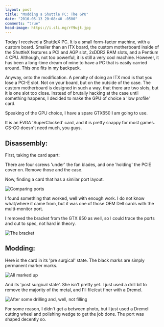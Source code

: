 ```yaml
---
layout: post
title: "Modding a Shuttle PC: The GPU"
date: "2016-05-13 20:08:40 -0500"
comments: "true"
head-image: https://i.sli.mg/rY9ujt.jpg
---
```

Today I received a ShuttleX PC. It is a small form-factor machine, with a custom board. Smaller than an ITX board, the custom motherboard inside of the ShuttleX features a PCI and AGP slot, 2xDDR2 RAM slots, and a Pentium 4 CPU. Although, not too powerful, it is still a very cool machine. However, it has been a long-time dream of mine to have a PC that is easily carried around. This one fits in my backpack.

Anyway, onto the modification. A penalty of doing an ITX mod is that you lose a PCI-E slot. Not on your board, but on the outside of the case. The custom motherboard is designed in such a way, that there are two slots, but it is one slot too close. Instead of brutally hacking at the case until something happens, I decided to make the GPU of choice a 'low profile' card.

Speaking of the GPU choice, I have a spare GTX650 I am going to use.


It is an EVGA 'SuperClocked' card, and it is pretty snappy for most games. CS-GO doesn't need much, you guys.

## Disassembly:

First, taking the card apart:

There are four screws 'under' the fan blades, and one 'holding' the PCIE cover on. Remove those and the case.

Now, finding a card that has a similar port layout.

![Comparing ports](https://i.sli.mg/g8bvW9.jpg)

I found something that worked, well with enough work. I do not know what/where it came from, but it was one of those OEM Dell cards with the multi-monitor port.


I removed the bracket from the GTX 650 as well, so I could trace the ports and cut to spec, not hard in theory.


![The bracket](https://i.sli.mg/eesZ44.jpg)

## Modding:

Here is the card in its 'pre surgical' state. The black marks are simply permanent marker marks.

![All marked up](https://i.sli.mg/JMmM7i.jpg)

And its 'post surgical state'. She isn't pretty yet. I just used a drill bit to remove the majority of the metal, and I'll file/cut finer with a Dremel.

![After some drilling and, well, not filling](https://i.sli.mg/WGNawf.jpg)

For some reason, I didn't get a between photo, but I just used a Dremel cutting wheel and polishing wedge to get the job done. The port was shaped decently so.
